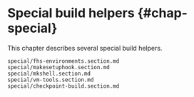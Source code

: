 # Special build helpers {#chap-special}

This chapter describes several special build helpers.

```{=include=} sections
special/fhs-environments.section.md
special/makesetuphook.section.md
special/mkshell.section.md
special/vm-tools.section.md
special/checkpoint-build.section.md
```
